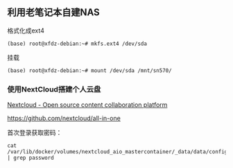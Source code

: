 ## 利用老笔记本自建NAS

格式化成ext4

```
(base) root@xfdz-debian:~# mkfs.ext4 /dev/sda
```

挂载

```
(base) root@xfdz-debian:~# mount /dev/sda /mnt/sn570/
```

### 使用NextCloud搭建个人云盘

[Nextcloud - Open source content collaboration platform](https://nextcloud.com/)

https://github.com/nextcloud/all-in-one

首次登录获取密码：

```
cat /var/lib/docker/volumes/nextcloud_aio_mastercontainer/_data/data/configuration.json | grep password
```

